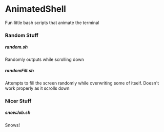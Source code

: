 # AnimatedShell
Fun little bash scripts that animate the terminal

### Random Stuff

##### random.sh

Randomly outputs while scrolling down

##### randomFill.sh

Attempts to fill the screen randomly while overwriting some of itself.
Doesn't work properly as it scrolls down

### Nicer Stuff

##### snowJob.sh

Snows!

